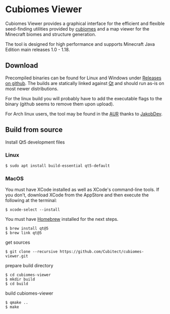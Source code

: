 # Cubiomes Viewer

Cubiomes Viewer provides a graphical interface for the efficient and flexible seed-finding utilities provided by [cubiomes](https://github.com/Cubitect/cubiomes) and a map viewer for the Minecraft biomes and structure generation.

The tool is designed for high performance and supports Minecraft Java Edition main releases 1.0 - 1.18.


## Download

Precompiled binaries can be found for Linux and Windows under [Releases on github](https://github.com/Cubitect/cubiomes-viewer/releases). The builds are statically linked against [Qt](https://www.qt.io) and should run as-is on most newer distributions.

For the linux build you will probably have to add the executable flags to the binary (github seems to remove them upon upload).

For Arch linux users, the tool may be found in the [AUR](https://aur.archlinux.org/packages/cubiomes-viewer/) thanks to [JakobDev](https://github.com/JakobDev).


## Build from source

Install Qt5 development files

### Linux
```
$ sudo apt install build-essential qt5-default
```

### MacOS
You must have XCode installed as well as XCode's command-line tools. If you don't, download XCode from the AppStore and then execute the following at the terminal:
```
$ xcode-select --install
```
You must have [Homebrew](https://brew.sh) installed for the next steps.

```
$ brew install qt@5
$ brew link qt@5
```

get sources
```
$ git clone --recursive https://github.com/Cubitect/cubiomes-viewer.git
```
prepare build directory
```
$ cd cubiomes-viewer
$ mkdir build
$ cd build
```
build cubiomes-viewer
```
$ qmake ..
$ make
```

